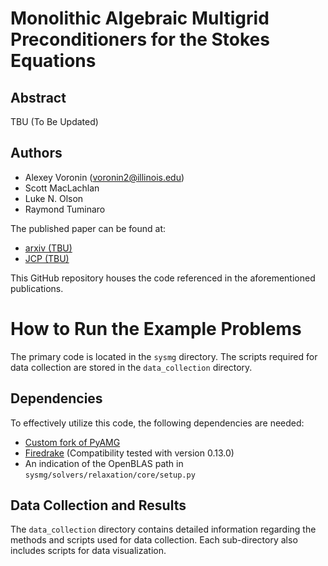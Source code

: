 # Monolithic Algebraic Multigrid Preconditioners for the Stokes Equations

## Abstract
TBU (To Be Updated)

## Authors
- Alexey Voronin (voronin2@illinois.edu)
- Scott MacLachlan
- Luke N. Olson
- Raymond Tuminaro

The published paper can be found at:
- [arxiv (TBU)]()
- [JCP (TBU)]()

This GitHub repository houses the code referenced in the aforementioned publications.

# How to Run the Example Problems

The primary code is located in the `sysmg` directory. The scripts required for data collection are stored in the `data_collection` directory.

## Dependencies

To effectively utilize this code, the following dependencies are needed:
- [Custom fork of PyAMG](https://github.com/Alexey-Voronin/pyamg-1/tree/e96af2b77a3baaf91ffb7ab4be43892c67ef39c0)
- [Firedrake](https://www.firedrakeproject.org/) (Compatibility tested with version 0.13.0)
- An indication of the OpenBLAS path in `sysmg/solvers/relaxation/core/setup.py`

## Data Collection and Results

The `data_collection` directory contains detailed information regarding the methods and scripts used for data collection. Each sub-directory also includes scripts for data visualization.






